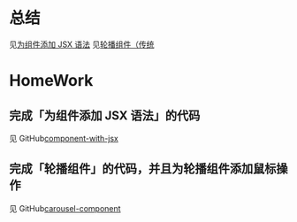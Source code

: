 # 总结
见[为组件添加 JSX 语法](https://www.yuque.com/wendraw/fe/component-with-jsx)
见[轮播组件（传统](https://www.yuque.com/wendraw/fe/carousel-component-general)

# HomeWork
## 完成「为组件添加 JSX 语法」的代码
见 GitHub[component-with-jsx](https://github.com/wendraw/component-with-jsx)

## 完成「轮播组件」的代码，并且为轮播组件添加鼠标操作
见 GitHub[carousel-component](https://github.com/wendraw/carousel-component)

